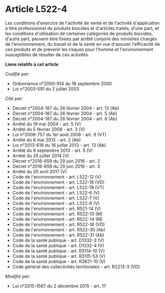 # Article L522-4

Les conditions d'exercice de l'activité de vente et de l'activité d'application à titre professionnel de produits biocides et
d'articles traités, d'une part, et les conditions d'utilisation de certaines catégories de produits biocides, d'autre part,
peuvent être fixées par arrêté conjoint des ministres chargés de l'environnement, du travail et de la santé en vue d'assurer
l'efficacité de ces produits et de prévenir les risques pour l'homme et l'environnement susceptibles de résulter de ces
activités.

**Liens relatifs à cet article**

_Codifié par_:

  - Ordonnance n°2000-914 du 18 septembre 2000
  - Loi n°2003-591 du 2 juillet 2003

_Cité par_:

  - Décret n°2004-187 du 26 février 2004 - art. 13 (Ab)
  - Décret n°2004-187 du 26 février 2004 - art. 5 (Ab)
  - Décret n°2004-187 du 26 février 2004 - art. 8 (Ab)
  - Arrêté du 19 mai 2004 - art. 5 (V)
  - Arrêté du 5 février 2008 - art. 3 (V)
  - Loi n°2008-757 du 1er août 2008 - art. 9 (VT)
  - Arrêté du 6 mai 2013 - art. 2 (Ab)
  - Loi n°2013-619 du 16 juillet 2013 - art. 13 (Ab)
  - Arrêté du 6 septembre 2013 - art. 5 (V)
  - Arrêté du 25 juillet 2014 (V)
  - Décret n°2016-859 du 29 juin 2016 - art. 2
  - Décret n°2016-859 du 29 juin 2016 - art. 3
  - Arrêté du 20 avril 2017 (V)
  - Code de l'environnement - art. L522-12 (V)
  - Code de l'environnement - art. L522-16 (VD)
  - Code de l'environnement - art. L522-19 (VT)
  - Code de l'environnement - art. L522-6 (V)
  - Code de l'environnement - art. L522-7 (V)
  - Code de l'environnement - art. L522-8 (V)
  - Code de l'environnement - art. R521-14 (V)
  - Code de l'environnement - art. R522-10 (M)
  - Code de l'environnement - art. R522-14 (M)
  - Code de l'environnement - art. R522-16 (VD)
  - Code de l'environnement - art. R522-30 (Ab)
  - Code de l'environnement - art. R522-31 (Ab)
  - Code de la santé publique - art. D1332-3 (V)
  - Code de la santé publique - art. D1332-4 (V)
  - Code de la santé publique - art. R3114-10 (V)
  - Code de la santé publique - art. R3115-53 (V)
  - Code de la santé publique - art. R3821-10 (V)
  - Code général des collectivités territoriales - art. R2213-3 (VD)

_Modifié par_:

  - Loi n°2015-1567 du 2 décembre 2015 - art. 17
